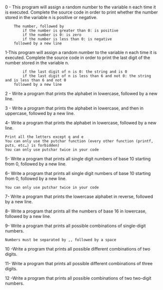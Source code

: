 0 - This program will assign a random number to the variable n each time it is executed. Complete the source code in order to print whether the number stored in the variable n is positive or negative.

        The number, followed by
            if the number is greater than 0: is positive
            if the number is 0: is zero
            if the number is less than 0: is negative
        followed by a new line
1-This program will assign a random number to the variable n each time it is executed. Complete the source code in order to print the last digit of the number stored in the variable n.

            if the last digit of n is 0: the string and is 0
            if the last digit of n is less than 6 and not 0: the string and is less than 6 and not 0
        followed by a new line
2 - Write a program that prints the alphabet in lowercase, followed by a new line.


3 - Write a program that prints the alphabet in lowercase, and then in uppercase, followed by a new line.


4- Write a program that prints the alphabet in lowercase, followed by a new line.

    Print all the letters except q and e
    You can only use the putchar function (every other function (printf, puts, etc…) is forbidden)
    You can only use putchar twice in your code

5- Write a program that prints all single digit numbers of base 10 starting from 0, followed by a new line.


6- Write a program that prints all single digit numbers of base 10 starting from 0, followed by a new line.

    You can only use putchar twice in your code

7- Write a program that prints the lowercase alphabet in reverse, followed by a new line.

8- Write a program that prints all the numbers of base 16 in lowercase, followed by a new line.

9- Write a program that prints all possible combinations of single-digit numbers.

    Numbers must be separated by ,, followed by a space
10 -Write a program that prints all possible different combinations of two digits.

11- Write a program that prints all possible different combinations of three digits.

12 -Write a program that prints all possible combinations of two two-digit numbers.

